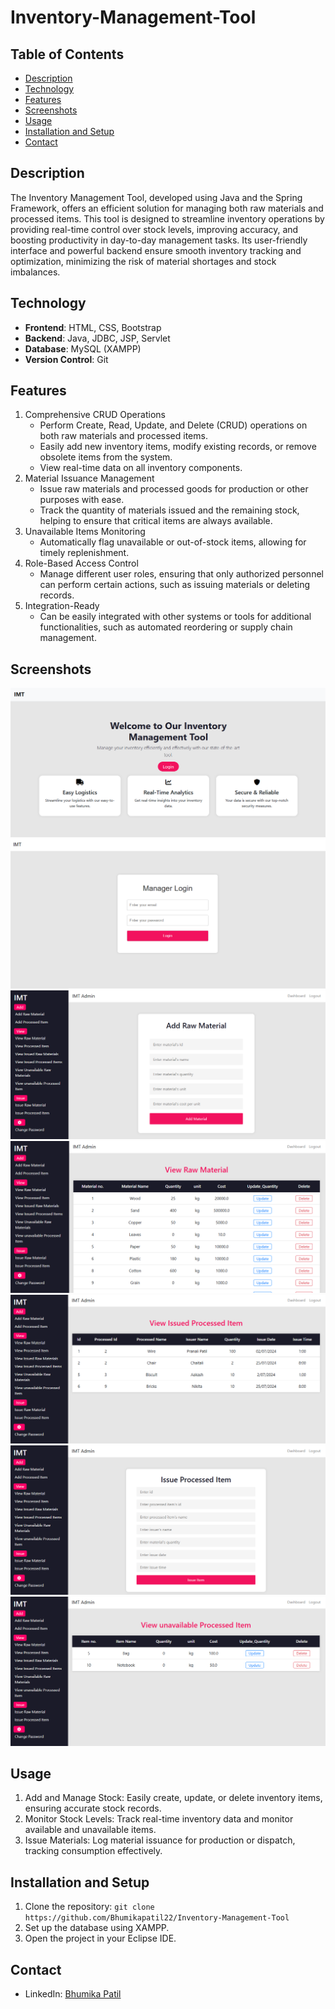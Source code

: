 # Inventory-Management-Tool

## Table of Contents
+ [Description](#description)
+ [Technology](#technology)
+ [Features](#features)
+ [Screenshots](#screenshots)
+ [Usage](#usage)
+ [Installation and Setup](#installationandsetup)
+ [Contact](#contact)

## Description <a name="description"></a>
The Inventory Management Tool, developed using Java and the Spring Framework, offers an efficient solution for managing both raw materials and processed items. This tool is designed to streamline inventory operations by providing real-time control over stock levels, improving accuracy, and boosting productivity in day-to-day management tasks. Its user-friendly interface and powerful backend ensure smooth inventory tracking and optimization, minimizing the risk of material shortages and stock imbalances.

## Technology <a name="technology"></a>
- **Frontend**: HTML, CSS, Bootstrap
- **Backend**: Java, JDBC, JSP, Servlet
- **Database**: MySQL (XAMPP)
- **Version Control**: Git

## Features <a name="features"></a>
1. Comprehensive CRUD Operations
    - Perform Create, Read, Update, and Delete (CRUD) operations on both raw materials and processed items.
    - Easily add new inventory items, modify existing records, or remove obsolete items from the system.
    - View real-time data on all inventory components.
2. Material Issuance Management
    - Issue raw materials and processed goods for production or other purposes with ease.
    - Track the quantity of materials issued and the remaining stock, helping to ensure that critical items are always available.
3. Unavailable Items Monitoring
    - Automatically flag unavailable or out-of-stock items, allowing for timely replenishment.
4. Role-Based Access Control
    - Manage different user roles, ensuring that only authorized personnel can perform certain actions, such as issuing materials or deleting records.
5. Integration-Ready
    - Can be easily integrated with other systems or tools for additional functionalities, such as automated reordering or supply chain management.
      
## Screenshots <a name="screenshots"></a>

![Screenshot 1](https://github.com/Bhumikapatil22/Inventory-Management-Tool/blob/main/images/Screenshot%20(515).png?raw=true)
![Screenshot 1](https://github.com/Bhumikapatil22/Inventory-Management-Tool/blob/main/images/Screenshot%20(516).png?raw=true)
![Screenshot 1](https://github.com/Bhumikapatil22/Inventory-Management-Tool/blob/main/images/Screenshot%20(517).png?raw=true)
![Screenshot 1](https://github.com/Bhumikapatil22/Inventory-Management-Tool/blob/main/images/Screenshot%20(518).png?raw=true)
![Screenshot 1](https://github.com/Bhumikapatil22/Inventory-Management-Tool/blob/main/images/Screenshot%20(522).png?raw=true)
![Screenshot 1](https://github.com/Bhumikapatil22/Inventory-Management-Tool/blob/main/images/Screenshot%20(523).png?raw=true)
![Screenshot 1](https://github.com/Bhumikapatil22/Inventory-Management-Tool/blob/main/images/Screenshot%20(524).png?raw=true)

## Usage <a name="usage"></a> 
1. Add and Manage Stock: Easily create, update, or delete inventory items, ensuring accurate stock records.
2. Monitor Stock Levels: Track real-time inventory data and monitor available and unavailable items.
3. Issue Materials: Log material issuance for production or dispatch, tracking consumption effectively.

## Installation and Setup <a name="installationandsetup"></a>
1. Clone the repository: `git clone https://github.com/Bhumikapatil22/Inventory-Management-Tool`
2. Set up the database using XAMPP.
3. Open the project in your Eclipse IDE.

## Contact <a name="contact"></a>
- LinkedIn: [Bhumika Patil](https://www.linkedin.com/in/bhumika-patil-490aba25a)
